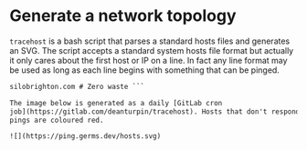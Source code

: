 # Generate a network topology

`tracehost` is a bash script that parses a standard hosts files and generates
an SVG. The script accepts a standard system hosts file format but actually it
only cares about the first host or IP on a line. In fact any line format may be
used as long as each line begins with something that can be pinged.

``` 127.0.0.1 localhost # for local people 216.58.213.99 - google
silobrighton.com # Zero waste ```

The image below is generated as a daily [GitLab cron
job](https://gitlab.com/deanturpin/tracehost). Hosts that don't respond to
pings are coloured red.

![](https://ping.germs.dev/hosts.svg)

